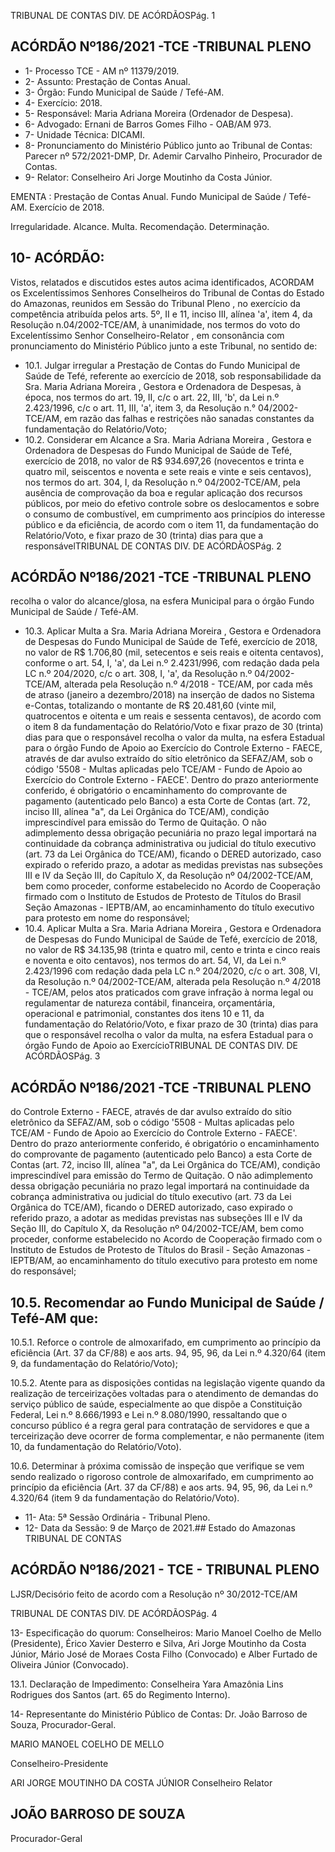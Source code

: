 TRIBUNAL DE CONTAS DIV. DE ACÓRDÃOSPág. 1

## ACÓRDÃO Nº186/2021 -TCE -TRIBUNAL PLENO

- 1- Processo TCE - AM nº 11379/2019.
- 2- Assunto: Prestação de Contas Anual.
- 3- Órgão: Fundo Municipal de Saúde / Tefé-AM.
- 4- Exercício: 2018.
- 5- Responsável: Maria Adriana Moreira (Ordenador de Despesa).
- 6- Advogado: Ernani de Barros Gomes Filho - OAB/AM 973.
- 7- Unidade Técnica: DICAMI.
- 8- Pronunciamento  do  Ministério  Público  junto  ao  Tribunal  de  Contas: Parecer  nº 572/2021-DMP, Dr. Ademir Carvalho Pinheiro, Procurador de Contas.
- 9- Relator: Conselheiro Ari Jorge Moutinho da Costa Júnior.

EMENTA : Prestação de Contas Anual. Fundo Municipal de Saúde / Tefé-AM. Exercício de 2018.

Irregularidade. Alcance. Multa. Recomendação. Determinação.

## 10-  ACÓRDÃO:

Vistos, relatados e discutidos estes autos acima identificados, ACORDAM os Excelentíssimos Senhores Conselheiros do Tribunal de Contas do Estado do Amazonas, reunidos em Sessão do Tribunal Pleno , no exercício da competência atribuída pelos arts. 5º, II e 11, inciso III, alínea 'a', item 4, da Resolução n.04/2002-TCE/AM, à unanimidade, nos termos do voto do Excelentíssimo Senhor Conselheiro-Relator , em consonância com pronunciamento do Ministério Público junto a este Tribunal, no sentido de:

- 10.1. Julgar irregular a Prestação de Contas do Fundo Municipal de Saúde de Tefé, referente ao exercício de 2018, sob responsabilidade da Sra. Maria Adriana Moreira , Gestora e Ordenadora de Despesas, à época, nos termos do art. 19, II, c/c o art. 22, III, 'b', da Lei n.º 2.423/1996, c/c o art. 11, III, 'a', item 3, da Resolução n.° 04/2002-TCE/AM, em razão das falhas  e  restrições  não  sanadas  constantes  da  fundamentação  do Relatório/Voto;
- 10.2. Considerar  em  Alcance a Sra.  Maria  Adriana  Moreira , Gestora  e Ordenadora  de  Despesas  do  Fundo  Municipal  de  Saúde  de  Tefé, exercício  de  2018, no  valor  de R$  934.697,26 (novecentos  e  trinta  e quatro mil, seiscentos e noventa e sete reais e vinte e seis centavos), nos termos do art. 304, I, da Resolução n.º 04/2002-TCE/AM, pela ausência de comprovação da boa e regular aplicação dos recursos públicos, por meio do efetivo controle sobre os deslocamentos e sobre o consumo de combustível, em cumprimento aos princípios do interesse público e da eficiência, de acordo com o item 11, da fundamentação do Relatório/Voto, e fixar prazo de 30 (trinta) dias para que a responsávelTRIBUNAL DE CONTAS DIV. DE ACÓRDÃOSPág. 2

## ACÓRDÃO Nº186/2021 -TCE -TRIBUNAL PLENO

recolha o valor do alcance/glosa, na esfera Municipal para o órgão Fundo Municipal de Saúde / Tefé-AM.

- 10.3. Aplicar Multa a Sra. Maria Adriana Moreira , Gestora e Ordenadora de Despesas do Fundo Municipal de Saúde de Tefé, exercício de 2018,  no valor de R$ 1.706,80 (mil, setecentos e seis reais e oitenta centavos), conforme o art. 54, I, 'a', da Lei n.º 2.4231/996, com redação dada pela LC n.º 204/2020, c/c o art. 308, I, 'a', da Resolução n.º 04/2002-TCE/AM, alterada pela Resolução n.º 4/2018 - TCE/AM, por cada mês de atraso (janeiro a dezembro/2018) na inserção de dados no Sistema e-Contas, totalizando o montante de R$ 20.481,60 (vinte mil, quatrocentos e oitenta e um  reais  e  sessenta  centavos),  de  acordo  com  o  item  8  da fundamentação do Relatório/Voto e fixar prazo de 30 (trinta) dias para que o responsável recolha o valor da multa, na esfera Estadual para o órgão  Fundo  de  Apoio  ao  Exercício  do  Controle  Externo  -  FAECE, através de dar avulso extraído do sítio eletrônico da SEFAZ/AM, sob o código  '5508  -  Multas  aplicadas  pelo  TCE/AM  -  Fundo  de  Apoio  ao Exercício do Controle Externo - FAECE'. Dentro do prazo anteriormente conferido, é obrigatório o encaminhamento do comprovante de pagamento (autenticado pelo Banco) a esta Corte de Contas (art. 72, inciso III, alínea "a", da Lei Orgânica do TCE/AM), condição imprescindível para emissão do Termo de Quitação. O não adimplemento dessa obrigação pecuniária no prazo legal importará na continuidade da cobrança administrativa ou judicial do título executivo (art. 73 da Lei Orgânica do TCE/AM), ficando o DERED autorizado, caso expirado o referido prazo, a adotar as medidas previstas nas subseções III e IV da Seção III, do Capítulo X, da Resolução nº 04/2002-TCE/AM, bem como proceder, conforme estabelecido no Acordo de Cooperação firmado  com  o  Instituto  de  Estudos  de  Protesto  de  Títulos  do  Brasil  Seção Amazonas - IEPTB/AM, ao encaminhamento do título executivo para protesto em nome do responsável;
- 10.4. Aplicar Multa a Sra. Maria Adriana Moreira , Gestora e Ordenadora de Despesas do Fundo Municipal de Saúde de Tefé, exercício de 2018, no valor de R$ 34.135,98 (trinta e quatro mil, cento e trinta e cinco reais e noventa e oito centavos), nos termos do art. 54, VI, da Lei n.º 2.423/1996 com redação dada pela LC n.º 204/2020, c/c o art. 308, VI, da Resolução n.º  04/2002-TCE/AM,  alterada  pela  Resolução  n.º  4/2018  -  TCE/AM, pelos atos praticados com grave infração à norma legal ou regulamentar de natureza contábil, financeira, orçamentária, operacional e patrimonial, constantes  dos  itens  10  e  11,  da  fundamentação  do  Relatório/Voto, e fixar prazo de 30 (trinta) dias para que o responsável recolha o valor da multa, na esfera Estadual para o órgão Fundo de Apoio ao ExercícioTRIBUNAL DE CONTAS DIV. DE ACÓRDÃOSPág. 3

## ACÓRDÃO Nº186/2021 -TCE -TRIBUNAL PLENO

do Controle Externo - FAECE, através de dar avulso extraído do sítio eletrônico da SEFAZ/AM, sob o código '5508 - Multas aplicadas pelo TCE/AM - Fundo de Apoio ao Exercício do Controle Externo - FAECE'. Dentro do prazo anteriormente conferido, é obrigatório o encaminhamento  do  comprovante  de  pagamento  (autenticado  pelo Banco)  a  esta  Corte  de  Contas  (art.  72,  inciso  III,  alínea  "a",  da  Lei Orgânica do TCE/AM), condição imprescindível para emissão do Termo de Quitação. O não adimplemento dessa obrigação pecuniária no prazo legal importará na continuidade da cobrança administrativa ou judicial do título executivo (art. 73 da Lei Orgânica do TCE/AM), ficando o DERED autorizado, caso expirado o referido prazo, a adotar as medidas previstas nas  subseções III  e  IV  da  Seção  III,  do  Capítulo  X,  da  Resolução  nº 04/2002-TCE/AM,  bem  como  proceder,  conforme  estabelecido  no Acordo de Cooperação firmado com o Instituto de Estudos de Protesto de Títulos do Brasil - Seção Amazonas - IEPTB/AM, ao encaminhamento do título executivo para protesto em nome do responsável;

## 10.5.  Recomendar ao Fundo Municipal de Saúde / Tefé-AM que:

10.5.1. Reforce  o  controle  de  almoxarifado,  em  cumprimento  ao princípio da eficiência (Art. 37 da CF/88) e aos arts. 94, 95, 96,  da  Lei  n.º  4.320/64  (item  9,  da  fundamentação  do Relatório/Voto);

10.5.2. Atente para as disposições contidas na legislação vigente quando  da  realização  de  terceirizações  voltadas  para  o atendimento  de  demandas  do  serviço  público  de  saúde, especialmente ao que dispõe a Constituição Federal, Lei n.º 8.666/1993 e Lei n.º 8.080/1990, ressaltando que o concurso público é a regra geral para contratação de servidores e que a terceirização deve ocorrer de forma complementar, e não permanente (item 10, da fundamentação do Relatório/Voto).

10.6.  Determinar à próxima comissão de inspeção que verifique se vem sendo realizado o rigoroso controle de almoxarifado, em cumprimento ao princípio da eficiência (Art. 37 da CF/88) e aos arts. 94, 95, 96, da Lei n.º 4.320/64 (item 9 da fundamentação do Relatório/Voto).

- 11-  Ata: 5ª Sessão Ordinária - Tribunal Pleno.
- 12-  Data da Sessão: 9 de Março de 2021.## Estado do Amazonas TRIBUNAL DE CONTAS

## ACÓRDÃO Nº186/2021 - TCE - TRIBUNAL PLENO

LJSR/Decisório feito de acordo com a Resolução nº 30/2012-TCE/AM

TRIBUNAL DE CONTAS DIV. DE ACÓRDÃOSPág. 4

13-  Especificação do quorum: Conselheiros: Mario Manoel Coelho de Mello (Presidente), Érico Xavier Desterro e Silva, Ari Jorge Moutinho da Costa Júnior, Mário José de Moraes Costa Filho (Convocado) e Alber Furtado de Oliveira Júnior (Convocado).

13.1. Declaração  de  Impedimento: Conselheira  Yara  Amazônia  Lins  Rodrigues  dos Santos (art. 65 do Regimento Interno).

14-  Representante  do  Ministério  Público  de  Contas: Dr. João  Barroso  de  Souza, Procurador-Geral.

MARIO MANOEL COELHO DE MELLO

Conselheiro-Presidente

ARI JORGE MOUTINHO DA COSTA JÚNIOR Conselheiro Relator

## JOÃO BARROSO DE SOUZA

Procurador-Geral